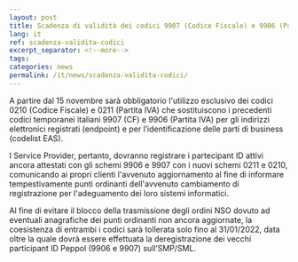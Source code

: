 ```yaml
---
layout: post
title: Scadenza di validità dei codici 9907 (Codice Fiscale) e 9906 (Partita IVA)
lang: it
ref: scadenza-validita-codici
excerpt_separator: <!--more-->
tags:
categories: news
permalink: /it/news/scadenza-validita-codici/
---
```


A partire dal 15 novembre sarà obbligatorio l'utilizzo esclusivo 
dei codici 0210 (Codice Fiscale) e 0211 (Partita IVA) che 
sostituiscono i precedenti codici temporanei italiani 9907 (CF) 
e 9906 (Partita IVA) per gli indirizzi elettronici registrati 
(endpoint) e per l’identificazione delle parti di business (codelist EAS). 

I Service Provider, pertanto, dovranno registrare i partecipant ID attivi 
ancora attestati con gli schemi 9906 e 9907 con i nuovi schemi 0211 e 0210, 
comunicando ai propri clienti l'avvenuto aggiornamento al fine di informare 
tempestivamente punti ordinanti dell'avvenuto cambiamento di registrazione
per l'adeguamento dei loro sistemi informatici.

Al fine di evitare il blocco della trasmissione degli ordini NSO dovuto 
ad eventuali anagrafiche dei punti ordinanti non ancora aggiornate, 
la coesistenza di entrambi i codici sarà tollerata solo fino al 31/01/2022, 
data oltre la quale dovrà essere effettuata la deregistrazione dei vecchi 
participant ID Peppol (9906 e 9907) sull’SMP/SML.
